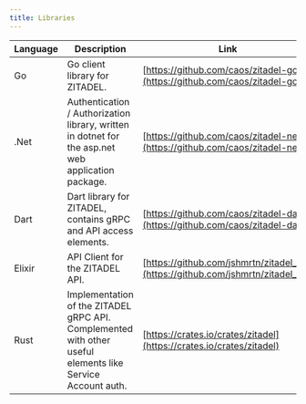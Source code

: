 ```yaml
---
title: Libraries
---
```



| Language     | Description          | Link        |
| ------------ | ---------------------|-------------|
| Go           | Go client library for ZITADEL.     | [https://github.com/caos/zitadel-go](https://github.com/caos/zitadel-go)
| .Net         | Authentication / Authorization library, written in dotnet for the asp.net web application package. | [https://github.com/caos/zitadel-net](https://github.com/caos/zitadel-net)
| Dart         | Dart library for ZITADEL, contains gRPC and API access elements.   | [https://github.com/caos/zitadel-dart](https://github.com/caos/zitadel-dart) |
| Elixir       | API Client for the ZITADEL API. | [https://github.com/jshmrtn/zitadel_api](https://github.com/jshmrtn/zitadel_api) |
| Rust       | Implementation of the ZITADEL gRPC API. Complemented with other useful elements like Service Account auth. | [https://crates.io/crates/zitadel](https://crates.io/crates/zitadel) |


